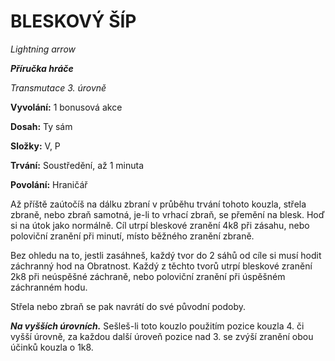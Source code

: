 # BLESKOVÝ ŠÍP


*Lightning arrow*


***Příručka hráče***


*Transmutace 3. úrovně*


**Vyvolání:** 1 bonusová akce


**Dosah:** Ty sám


**Složky:** V, P


**Trvání:** Soustředění, až 1 minuta


**Povolání:** Hraničář


Až příště zaútočíš na dálku zbraní v průběhu trvání tohoto kouzla, střela zbraně, nebo zbraň samotná, je-li to vrhací zbraň, se přemění na blesk. Hoď si na útok jako normálně. Cíl utrpí bleskové zranění 4k8 při zásahu, nebo poloviční zranění při minutí, místo běžného zranění zbraně. 


Bez ohledu na to, jestli zasáhneš, každý tvor do 2 sáhů od cíle si musí hodit záchranný hod na Obratnost. Každý z těchto tvorů utrpí bleskové zranění 2k8 při neúspěšné záchraně, nebo poloviční zranění při úspěšném záchranném hodu. 


Střela nebo zbraň se pak navrátí do své původní podoby.


***Na vyšších úrovních.*** Sešleš-li toto kouzlo použitím pozice kouzla 4. či vyšší úrovně, za každou další úroveň pozice nad 3. se zvýší zranění obou účinků kouzla o 1k8.
<!--stackedit_data:
eyJoaXN0b3J5IjpbLTc4MzI1MTczOV19
-->